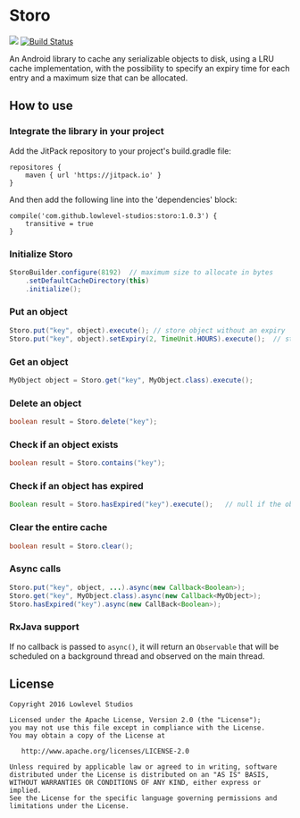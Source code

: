 # Storo

[![](https://jitpack.io/v/lowlevel-studios/storo.svg)](https://jitpack.io/#lowlevel-studios/storo)
[![Build Status](https://travis-ci.org/lowlevel-studios/storo.svg?branch=master)](https://travis-ci.org/lowlevel-studios/storo)

An Android library to cache any serializable objects to disk, using a LRU cache implementation, with the possibility to specify an expiry time for each entry and a maximum size that can be allocated.

## How to use

### Integrate the library in your project

Add the JitPack repository to your project's build.gradle file:

```
repositores {
    maven { url 'https://jitpack.io' }
}
```

And then add the following line into the 'dependencies' block:

```
compile('com.github.lowlevel-studios:storo:1.0.3') {
    transitive = true
}
```

### Initialize Storo

```java
StoroBuilder.configure(8192)  // maximum size to allocate in bytes
    .setDefaultCacheDirectory(this)
    .initialize();
```

### Put an object

```java
Storo.put("key", object).execute(); // store object without an expiry
Storo.put("key", object).setExpiry(2, TimeUnit.HOURS).execute();  // store object with an expiry of 2 hours
```

### Get an object

```java
MyObject object = Storo.get("key", MyObject.class).execute();
```

### Delete an object

```java
boolean result = Storo.delete("key");
```

### Check if an object exists

```java
boolean result = Storo.contains("key");
```

### Check if an object has expired

```java
Boolean result = Storo.hasExpired("key").execute();   // null if the object does not exist
```

### Clear the entire cache

```java
boolean result = Storo.clear();
```

### Async calls
```java
Storo.put("key", object, ...).async(new Callback<Boolean>);
Storo.get("key", MyObject.class).async(new Callback<MyObject>);
Storo.hasExpired("key").async(new CallBack<Boolean>);
```

### RxJava support

If no callback is passed to ```async()```, it will return an ```Observable``` that will be scheduled on a background thread and observed on the main thread.

## License

    Copyright 2016 Lowlevel Studios

    Licensed under the Apache License, Version 2.0 (the "License");
    you may not use this file except in compliance with the License.
    You may obtain a copy of the License at
    
       http://www.apache.org/licenses/LICENSE-2.0
    
    Unless required by applicable law or agreed to in writing, software
    distributed under the License is distributed on an "AS IS" BASIS,
    WITHOUT WARRANTIES OR CONDITIONS OF ANY KIND, either express or implied.
    See the License for the specific language governing permissions and
    limitations under the License.
